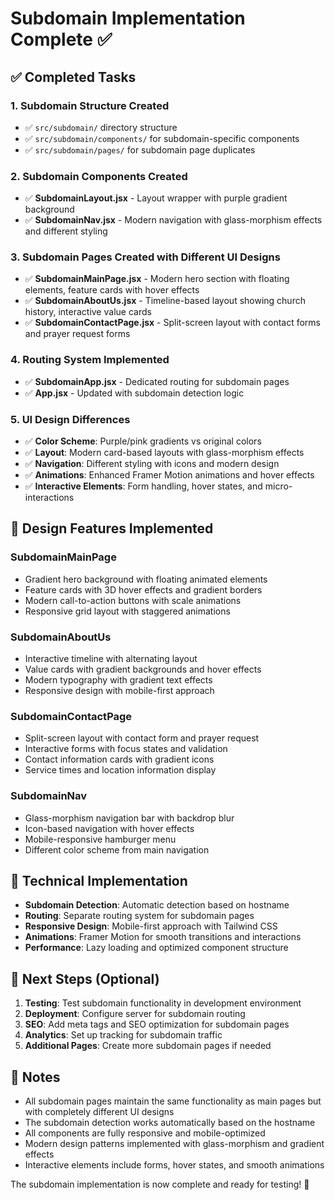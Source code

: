 # Subdomain Implementation Complete ✅

## ✅ Completed Tasks

### 1. Subdomain Structure Created
- ✅ `src/subdomain/` directory structure
- ✅ `src/subdomain/components/` for subdomain-specific components
- ✅ `src/subdomain/pages/` for subdomain page duplicates

### 2. Subdomain Components Created
- ✅ **SubdomainLayout.jsx** - Layout wrapper with purple gradient background
- ✅ **SubdomainNav.jsx** - Modern navigation with glass-morphism effects and different styling

### 3. Subdomain Pages Created with Different UI Designs
- ✅ **SubdomainMainPage.jsx** - Modern hero section with floating elements, feature cards with hover effects
- ✅ **SubdomainAboutUs.jsx** - Timeline-based layout showing church history, interactive value cards
- ✅ **SubdomainContactPage.jsx** - Split-screen layout with contact forms and prayer request forms

### 4. Routing System Implemented
- ✅ **SubdomainApp.jsx** - Dedicated routing for subdomain pages
- ✅ **App.jsx** - Updated with subdomain detection logic

### 5. UI Design Differences
- ✅ **Color Scheme**: Purple/pink gradients vs original colors
- ✅ **Layout**: Modern card-based layouts with glass-morphism effects
- ✅ **Navigation**: Different styling with icons and modern design
- ✅ **Animations**: Enhanced Framer Motion animations and hover effects
- ✅ **Interactive Elements**: Form handling, hover states, and micro-interactions

## 🎨 Design Features Implemented

### SubdomainMainPage
- Gradient hero background with floating animated elements
- Feature cards with 3D hover effects and gradient borders
- Modern call-to-action buttons with scale animations
- Responsive grid layout with staggered animations

### SubdomainAboutUs
- Interactive timeline with alternating layout
- Value cards with gradient backgrounds and hover effects
- Modern typography with gradient text effects
- Responsive design with mobile-first approach

### SubdomainContactPage
- Split-screen layout with contact form and prayer request
- Interactive forms with focus states and validation
- Contact information cards with gradient icons
- Service times and location information display

### SubdomainNav
- Glass-morphism navigation bar with backdrop blur
- Icon-based navigation with hover effects
- Mobile-responsive hamburger menu
- Different color scheme from main navigation

## 🔧 Technical Implementation

- **Subdomain Detection**: Automatic detection based on hostname
- **Routing**: Separate routing system for subdomain pages
- **Responsive Design**: Mobile-first approach with Tailwind CSS
- **Animations**: Framer Motion for smooth transitions and interactions
- **Performance**: Lazy loading and optimized component structure

## 🚀 Next Steps (Optional)

1. **Testing**: Test subdomain functionality in development environment
2. **Deployment**: Configure server for subdomain routing
3. **SEO**: Add meta tags and SEO optimization for subdomain pages
4. **Analytics**: Set up tracking for subdomain traffic
5. **Additional Pages**: Create more subdomain pages if needed

## 📝 Notes

- All subdomain pages maintain the same functionality as main pages but with completely different UI designs
- The subdomain detection works automatically based on the hostname
- All components are fully responsive and mobile-optimized
- Modern design patterns implemented with glass-morphism and gradient effects
- Interactive elements include forms, hover states, and smooth animations

The subdomain implementation is now complete and ready for testing! 🎉
